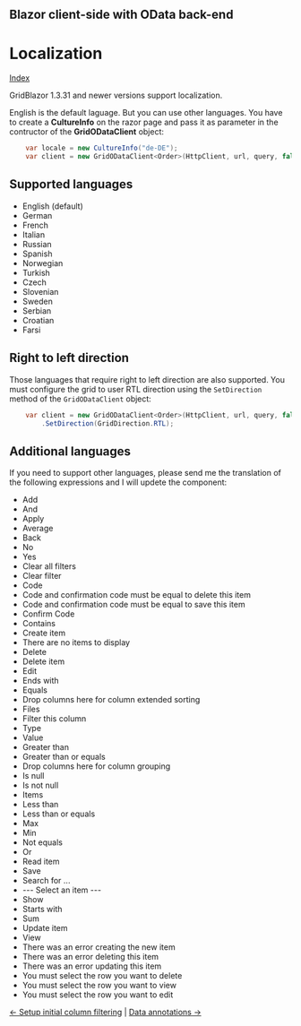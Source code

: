 ## Blazor client-side with OData back-end

# Localization

[Index](Documentation.md)

GridBlazor 1.3.31 and newer versions support localization.

English is the default laguage. But you can use other languages. You have to create a **CultureInfo** on the razor page and pass it as parameter in the contructor of the **GridODataClient** object:
    
```c#
    var locale = new CultureInfo("de-DE");
    var client = new GridODataClient<Order>(HttpClient, url, query, false, "ordersGrid", columns, 10, locale);
```

## Supported languages

* English (default)
* German
* French
* Italian
* Russian
* Spanish
* Norwegian
* Turkish
* Czech
* Slovenian
* Sweden
* Serbian
* Croatian
* Farsi

## Right to left direction
Those languages that require right to left direction are also supported. You must configure the grid to user RTL direction using the ```SetDirection``` method of the ```GridODataClient``` object:
    
```c#
    var client = new GridODataClient<Order>(HttpClient, url, query, false, "ordersGrid", columns, 10, locale)
        .SetDirection(GridDirection.RTL);
```

## Additional languages

If you need to support other languages, please send me the translation of the following expressions and I will updete the component:
* Add
* And
* Apply
* Average
* Back
* No
* Yes
* Clear all filters
* Clear filter
* Code
* Code and confirmation code must be equal to delete this item
* Code and confirmation code must be equal to save this item
* Confirm Code
* Contains
* Create item
* There are no items to display
* Delete
* Delete item
* Edit
* Ends with
* Equals
* Drop columns here for column extended sorting
* Files
* Filter this column
* Type
* Value
* Greater than
* Greater than or equals
* Drop columns here for column grouping
* Is null
* Is not null
* Items
* Less than
* Less than or equals
* Max
* Min
* Not equals
* Or
* Read item
* Save
* Search for ...
* --- Select an item ---
* Show
* Starts with
* Sum
* Update item
* View
* There was an error creating the new item
* There was an error deleting this item
* There was an error updating this item
* You must select the row you want to delete	
* You must select the row you want to view	
* You must select the row you want to edit

[<- Setup initial column filtering](Setup_initial_column_filtering.md) | [Data annotations ->](Data_annotations.md)